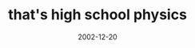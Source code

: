 ---
layout: base.njk
title : 'that&#39;s high school physics' 
view_title : 'that&#39;s high school physics' 
year : '2002' 
date : '2002-12-20' 
img_file : '/drawing/thatshighschoolphysics.png' 
html_file : 'thatshighschoolphysics' 
next_html : 'ignorehimheisnotgoodenough.html' 
year_order : '212' 
permalink : "title/{{html_file}}.html"
---